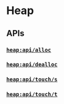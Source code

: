 # Heap

## APIs

### [`heap:api/alloc`](https://github.com/intsuc/Heap/blob/main/Heap/data/heap/functions/api/alloc.mcfunction)

### [`heap:api/dealloc`](https://github.com/intsuc/Heap/blob/main/Heap/data/heap/functions/api/dealloc.mcfunction)

### [`heap:api/touch/s`](https://github.com/intsuc/Heap/blob/main/Heap/data/heap/functions/api/touch/s.mcfunction)

### [`heap:api/touch/t`](https://github.com/intsuc/Heap/blob/main/Heap/data/heap/functions/api/touch/t.mcfunction)
